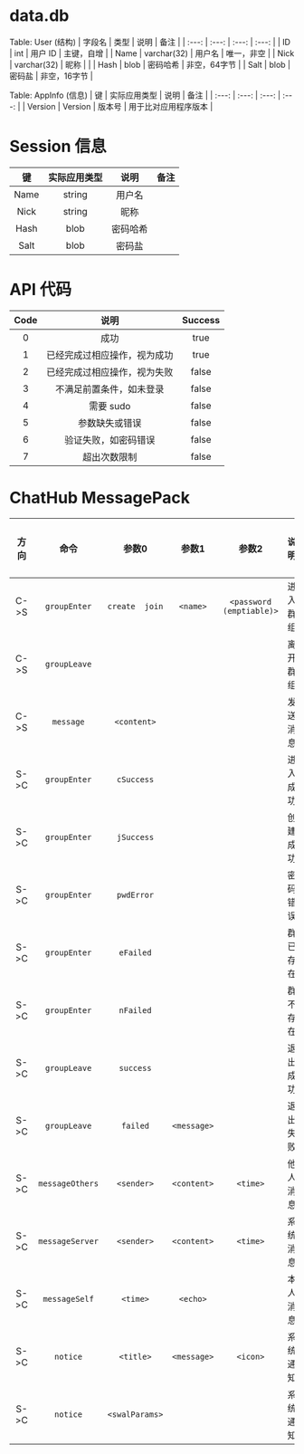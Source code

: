 # data.db
Table: User (结构)
| 字段名 | 类型 | 说明 |	备注 |
| :---: | :---: | :---: | :---: |
| ID | int | 用户 ID | 主键，自增 |
| Name | varchar(32) | 用户名 | 唯一，非空 |
| Nick | varchar(32) | 昵称 |  |
| Hash | blob | 密码哈希 | 非空，64字节 |
| Salt | blob | 密码盐 | 非空，16字节 |

Table: AppInfo (信息)
| 键 | 实际应用类型 | 说明 | 备注 |
| :---: | :---: | :---: | :---: |
| Version | Version | 版本号 | 用于比对应用程序版本 |


# Session 信息
|  键  | 实际应用类型 |  说明  | 备注 |
| :--: | :---------: | :----: | :--: |
| Name |   string    | 用户名 |      |
| Nick |   string    |  昵称  |      |
| Hash |    blob     |密码哈希|      |
| Salt |    blob     | 密码盐 |      |


# API 代码
| Code |            说明            | Success |
| :--: | :------------------------: |:-------:|
|  0   |            成功            |  true   |
|  1   | 已经完成过相应操作，视为成功 |  true   |
|  2   | 已经完成过相应操作，视为失败 |  false  |
|  3   |  不满足前置条件，如未登录   |  false  |
|  4   |          需要 sudo         |  false  |
|  5   |       参数缺失或错误        |  false  |
|  6   |    验证失败，如密码错误     |  false  |
|  7   |        超出次数限制        |  false  |


# ChatHub MessagePack
| 方向 |     命令      |     参数0     |    参数1    |         参数2          |    说明   |   完成情况   |
| :--: | :-----------: | :----------: | :---------: | :--------------------: | :-------: | :----------: |
| C->S | `groupEnter`  |`create  join`|  `<name>`   |`<password (emptiable)>`| 进入群组   |   C:Y  S:N   |
| C->S | `groupLeave`  |              |             |                        | 离开群组   |   C:Y  S:N   |
| C->S |   `message`   | `<content>`  |             |                        | 发送消息   |   C:Y  S:N   |
| S->C | `groupEnter`  |  `cSuccess`  |             |                        | 进入成功   |   C:Y  S:N   |
| S->C | `groupEnter`  |  `jSuccess`  |             |                        | 创建成功   |   C:Y  S:N   |
| S->C | `groupEnter`  |  `pwdError`  |             |                        | 密码错误   |   C:Y  S:N   |
| S->C | `groupEnter`  |  `eFailed`   |             |                        | 群已存在   |   C:Y  S:N   |
| S->C | `groupEnter`  |  `nFailed`   |             |                        | 群不存在   |   C:Y  S:N   |
| S->C | `groupLeave`  |   `success`  |             |                        | 退出成功   |   C:Y  S:N   |
| S->C | `groupLeave`  |   `failed`   | `<message>` |                        | 退出失败   |   C:Y  S:N   |
| S->C |`messageOthers`|  `<sender>`  | `<content>` |        `<time>`        | 他人消息   |   C:Y  S:N   |
| S->C |`messageServer`|  `<sender>`  | `<content>` |        `<time>`        | 系统消息   |   C:Y  S:N   |
| S->C | `messageSelf` |   `<time>`   |  `<echo>`   |                        | 本人消息   |   C:Y  S:N   |
| S->C |   `notice`    |   `<title>`  | `<message>` |        `<icon>`        | 系统通知   |   C:Y  S:N   |
| S->C |   `notice`    |`<swalParams>`|             |                        | 系统通知   |   C:Y  S:N   |